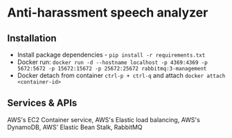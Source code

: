 # Anti-harassment speech analyzer

## Installation
- Install package dependencies - `pip install -r requirements.txt`
- Docker run: `docker run -d --hostname localhost -p 4369:4369 -p 5672:5672 -p 15672:15672 -p 25672:25672 rabbitmq:3-management`
- Docker detach from container `ctrl-p + ctrl-q` and attach `docker attach <container-id>`

## Services & APIs
AWS's EC2 Container service, AWS's Elastic load balancing, AWS's DynamoDB, AWS' Elastic Bean Stalk, RabbitMQ 

